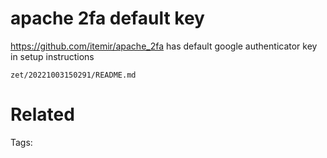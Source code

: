 # apache 2fa default key
https://github.com/itemir/apache_2fa
has default google authenticator key in setup instructions

` zet/20221003150291/README.md `

# Related


Tags:

    
